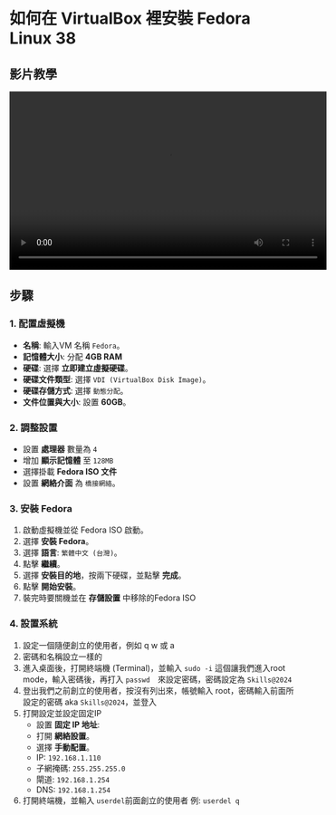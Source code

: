 # 如何在 VirtualBox 裡安裝 Fedora Linux 38

## 影片教學
<video width="560" height="315" controls>
  <source src="/videos/ap-11.srv-content.mp4" type="video/mp4">
  Your browser does not support the video tag.
</video>

## 步驟

### 1. 配置虛擬機

- **名稱**: 輸入VM 名稱 `Fedora`。
- **記憶體大小**: 分配 **4GB RAM**
- **硬碟**: 選擇 **立即建立虛擬硬碟**。
- **硬碟文件類型**: 選擇 `VDI (VirtualBox Disk Image)`。
- **硬碟存儲方式**: 選擇 `動態分配`。
- **文件位置與大小**: 設置 **60GB**。

### 2. 調整設置

- 設置 **處理器** 數量為 `4`
- 增加 **顯示記憶體** 至 `128MB`
- 選擇掛載 **Fedora ISO 文件**
- 設置 **網絡介面** 為 `橋接網絡`。

### 3. 安裝 Fedora

1. 啟動虛擬機並從 Fedora ISO 啟動。
2. 選擇 **安裝 Fedora**。
3. 選擇 **語言**: `繁體中文 (台灣)`。
4. 點擊 **繼續**。
5. 選擇 **安裝目的地**，按兩下硬碟，並點擊 **完成**。
6. 點擊 **開始安裝**。
7. 裝完時要關機並在 **存儲設置** 中移除的Fedora ISO

### 4. 設置系統
1. 設定一個隨便創立的使用者，例如 q w 或 a
2. 密碼和名稱設立一樣的
3. 進入桌面後，打開終端機 (Terminal)，並輸入 `sudo -i` 這個讓我們進入root mode，輸入密碼後，再打入 `passwd`　來設定密碼，密碼設定為 `Skills@2024`
4. 登出我們之前創立的使用者，按沒有列出來，帳號輸入 root，密碼輸入前面所設定的密碼 aka `Skills@2024`，並登入
5. 打開設定並設定固定IP 
    - 設置 **固定 IP 地址**:
    - 打開 **網絡設置**。
    - 選擇 **手動配置**。
    - IP: `192.168.1.110`
    - 子網掩碼: `255.255.255.0`
    - 閘道: `192.168.1.254`
    - DNS: `192.168.1.254`
6. 打開終端機，並輸入 `userdel`前面創立的使用者 例: `userdel q`


<!--Part of this guide is made according to the video transcript to AI aka ChatGPT-4o -->